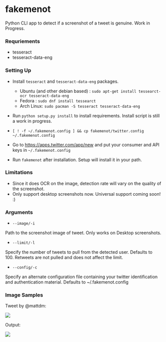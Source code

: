 # fakemenot
Python CLI app to detect if a screenshot of a tweet is genuine. Work in Progress.

### Requriements

* tesseract
* tesseract-data-eng

### Setting Up
* Install `tesseract` and `tesseract-data-eng` packages.

  * Ubuntu (and other debian based) : `sudo apt-get install tessearct-ocr tesseract-data-eng`
  * Fedora : `sudo dnf install tessearct`
  * Arch Linux: `sudo pacman -S tesseract tesseract-data-eng`
  

* Run `python setup.py install` to install requirements. Install script is still a work in progress.
* `[ ! -f ~/.fakemenot.config ] && cp fakemenot/twitter.config ~/.fakemenot.config`
* Go to https://apps.twitter.com/app/new and put your consumer and API keys in `~/.fakemenot.config`
* Run `fakemenot` after installation. Setup will install it in your path.

### Limitations
* Since it does OCR on the image, detection rate will vary on the quality of the screenshot.
* Only support desktop screenshots now. Universal support coming soon! :)

 
### Arguments

* `--image/-i`

Path to the screenshot image of tweet. Only works on Desktop screenshots.

* `--limit/-l`

Specify the number of tweets to pull from the detected user. Defaults to 100. Retweets are not pulled and does not affect the limit.


* `--config/-c`

Specify an alternate configuration file containing your twitter identification and authentication material.  Defaults to ~/.fakemenot.config

### Image Samples 

Tweet by @mattdm: 

![](http://i.imgur.com/5oDeoxv.png)

Output:

![](http://i.imgur.com/05ZeCxL.png)

